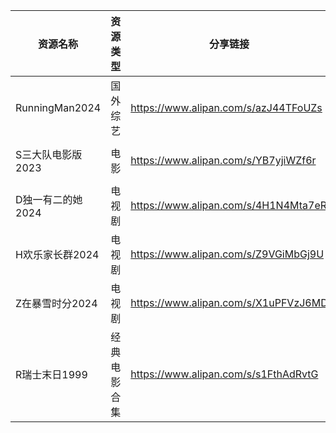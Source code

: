 | 资源名称           | 资源类型   | 分享链接                                 | 发布时间                |
| -------------- | ------ | ------------------------------------ | ------------------- |
| RunningMan2024 | 国外综艺   | https://www.alipan.com/s/azJ44TFoUZs | 2024-02-02 08:41:04 |
| S三大队电影版2023    | 电影     | https://www.alipan.com/s/YB7yjiWZf6r | 2024-02-02 16:28:08 |
| D独一有二的她2024    | 电视剧    | https://www.alipan.com/s/4H1N4Mta7eR | 2024-02-02 08:41:17 |
| H欢乐家长群2024     | 电视剧    | https://www.alipan.com/s/Z9VGiMbGj9U | 2024-02-02 08:41:11 |
| Z在暴雪时分2024     | 电视剧    | https://www.alipan.com/s/X1uPFVzJ6MD | 2024-02-02 17:01:06 |
| R瑞士末日1999      | 经典电影合集 | https://www.alipan.com/s/s1FthAdRvtG | 2024-02-02 17:08:05 |
